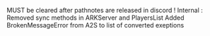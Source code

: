 MUST be cleared after pathnotes are released in discord !
Internal :
Removed sync methods in ARKServer and PlayersList
Added BrokenMessageError from A2S to list of converted exeptions